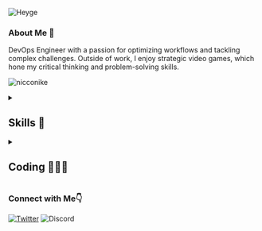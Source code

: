 ![Heyge](https://i.imgur.com/WhVGtgP.png)
### About Me 🔎

DevOps Engineer with a passion for optimizing workflows and tackling complex challenges. Outside of work, I enjoy strategic video games, which hone my critical thinking and problem-solving skills.

![nicconike](https://komarev.com/ghpvc/?username=nicconike&label=Profile%20views&color=0e75b6&style=flat)

<div class="container">
  <details><summary><h2>Skills 🎯</h2></summary>
    <details>
      <summary>Languages</summary>
      <p>
        <img
          src="https://img.shields.io/badge/go-%2300ADD8.svg?style=for-the-badge&logo=go&logoColor=white"
          alt="Go"
        />
        <img
          src="https://img.shields.io/badge/java-%23ED8B00.svg?style=for-the-badge&logo=openjdk&logoColor=white"
          alt="Java"
        />
        <img
          src="https://img.shields.io/badge/python-3670A0?style=for-the-badge&logo=python&logoColor=ffdd54"
          alt="Python"
        />
      </p>
    </details>
    <details>
      <summary>Testing & Automation</summary>
      <p>
        <img
          src="https://img.shields.io/badge/Postman-FF6C37?style=for-the-badge&logo=postman&logoColor=white"
          alt="Postman"
        />
        <img
          src="https://img.shields.io/badge/junit-black?style=for-the-badge&logo=junit5&link=https%3A%2F%2Fjunit.org%2Fjunit5%2F"
          alt="JUnit"
        />
        <img
          src="https://img.shields.io/badge/jmeter-black?style=for-the-badge&logo=apachejmeter&link=https%3A%2F%2Fjmeter.apache.org%2F"
          alt="JMeter"
        />
      </p>
    </details>
    <details>
      <summary>Version Control</summary>
      <p>
        <img
          src="https://img.shields.io/badge/git-%23F05033.svg?style=for-the-badge&logo=git&logoColor=white"
          alt="Git"
        />
        <img
          src="https://img.shields.io/badge/github-%23121011.svg?style=for-the-badge&logo=github&logoColor=white"
          alt="GitHub"
        />
        <img
          src="https://img.shields.io/badge/gitlab-%23181717.svg?style=for-the-badge&logo=gitlab&logoColor=white"
          alt="GitLab"
        />
      </p>
    </details>
    <details>
      <summary>Containerization & Orchestration</summary>
      <p>
        <img
          src="https://img.shields.io/badge/docker-%230db7ed.svg?style=for-the-badge&logo=docker&logoColor=white"
          alt="Docker"
        />
        <img
          src="https://img.shields.io/badge/kubernetes-%23326ce5.svg?style=for-the-badge&logo=kubernetes&logoColor=white"
          alt="Kubernetes"
        />
        <img
          src="https://img.shields.io/badge/helm-black?style=for-the-badge&logo=helm&link=https%3A%2F%2Fjmeter.apache.org%2F"
          alt="Helm"
        />
        <img
          src="https://img.shields.io/badge/Amazon%20ECS-white?style=for-the-badge&logo=amazonecs&link=https%3A%2F%2Faws.amazon.com%2Fecs%2F"
          alt="Amazon ECS"
        />
        <img
          src="https://img.shields.io/badge/github%20actions-%232671E5.svg?style=for-the-badge&logo=githubactions&logoColor=white"
          alt="GitHub Actions"
        />
        <img
          src="https://img.shields.io/badge/gitlab%20ci-%23181717.svg?style=for-the-badge&logo=gitlab&logoColor=white"
          alt="GitLab CI"
        />
      </p>
    </details>
    <details>
      <summary>Cloud Services</summary>
      <p>
        <img
          src="https://img.shields.io/badge/AWS-%23FF9900.svg?style=for-the-badge&logo=amazon-aws&logoColor=white"
          alt="AWS"
        />
      </p>
    </details>
    <details>
      <summary>Monitoring & Performance</summary>
      <p>
        <img
          src="https://img.shields.io/badge/datadog-%23632CA6.svg?style=for-the-badge&logo=datadog&logoColor=white"
          alt="Datadog"
        />
        <img
          src="https://img.shields.io/badge/AWS%20CloudWatch-white?style=for-the-badge&logo=amazoncloudwatch&link=https%3A%2F%2Faws.amazon.com%2Fcloudwatch%2F"
          alt="AWS CloudWatch"
        />
      </p>
    </details>
    <details>
      <summary>Infrastructure & Operations</summary>
      <p>
        <img
          src="https://img.shields.io/badge/terraform-%235835CC.svg?style=for-the-badge&logo=terraform&logoColor=white"
          alt="Terraform"
        />
        <img
          src="https://img.shields.io/badge/ansible-%231A1918.svg?style=for-the-badge&logo=ansible&logoColor=white"
          alt="Ansible"
        />
      </p>
    </details>
    <details>
      <summary>Tools & Collaboration</summary>
      <p>
        <img
          src="https://img.shields.io/badge/jira-%230A0FFF.svg?style=for-the-badge&logo=jira&logoColor=white"
          alt="Jira"
        />
        <img
          src="https://img.shields.io/badge/Slack-4A154B?style=for-the-badge&logo=slack&logoColor=white"
          alt="Slack"
        />
        <img
          src="https://img.shields.io/badge/Google%20Meet-00897B?style=for-the-badge&logo=google-meet&logoColor=white"
          alt="Google Meet"
        />
        <img
          src="https://img.shields.io/badge/Box-blue?style=for-the-badge&logo=box&link=https%3A%2F%2Fwww.box.com%2Fen-in%2Fhome"
          alt="Box"
        />
        <img
          src="https://img.shields.io/badge/Visual%20Studio%20Code-0078d7.svg?style=for-the-badge&logo=visual-studio-code&logoColor=white"
          alt="Visual Studio Code"
        />
      </p>
    </details>
    <details>
      <summary>Database Management</summary>
      <p>
        <img
          src="https://img.shields.io/badge/mysql-4479A1.svg?style=for-the-badge&logo=mysql&logoColor=white"
          alt="MySQL"
        />
        <img
          src="https://img.shields.io/badge/Amazon%20DynamoDB-4053D6?style=for-the-badge&logo=Amazon%20DynamoDB&logoColor=white"
          alt="Amazon DynamoDB"
        />
      </p>
    </details>
  </details>
</div>

<details><summary><h2>Coding 👨🏻‍💻</h2></summary>

<!--START_SECTION:waka-->
#### Code Time Calculation Started from 19th March 2024
![Code Time](http://img.shields.io/badge/Code%20Time-98%20hrs%2045%20mins-blue)

**I'm a Night 🦉** 

```text
🌞 Morning                0 commits           ░░░░░░░░░░░░░░░░░░░░░░░░░   00.00 % 
🌆 Daytime                12 commits          ██░░░░░░░░░░░░░░░░░░░░░░░   08.89 % 
🌃 Evening                47 commits          █████████░░░░░░░░░░░░░░░░   34.81 % 
🌙 Night                  76 commits          ██████████████░░░░░░░░░░░   56.30 % 
```
📅 **I'm Most Productive on Sunday** 

```text
Monday                   15 commits          ███░░░░░░░░░░░░░░░░░░░░░░   11.11 % 
Tuesday                  18 commits          ███░░░░░░░░░░░░░░░░░░░░░░   13.33 % 
Wednesday                18 commits          ███░░░░░░░░░░░░░░░░░░░░░░   13.33 % 
Thursday                 26 commits          █████░░░░░░░░░░░░░░░░░░░░   19.26 % 
Friday                   13 commits          ██░░░░░░░░░░░░░░░░░░░░░░░   09.63 % 
Saturday                 3 commits           █░░░░░░░░░░░░░░░░░░░░░░░░   02.22 % 
Sunday                   42 commits          ████████░░░░░░░░░░░░░░░░░   31.11 % 
```


📊 **This Week I Spent My Time On** 

```text
🕑︎ Time Zone: Asia/Kolkata

💬 Programming Languages: 
Python                   7 hrs 12 mins       ███████████░░░░░░░░░░░░░░   45.06 % 
Other                    5 hrs 11 mins       ████████░░░░░░░░░░░░░░░░░   32.43 % 
Go                       1 hr 33 mins        ██░░░░░░░░░░░░░░░░░░░░░░░   09.75 % 
HTML                     52 mins             █░░░░░░░░░░░░░░░░░░░░░░░░   05.43 % 
JSON                     33 mins             █░░░░░░░░░░░░░░░░░░░░░░░░   03.46 % 
```


 Last Updated on 21/04/2024 21:55:49 UTC
<!--END_SECTION:waka-->

### GitHub Streak 🔥
[![GitHub Streak](https://streak-stats.demolab.com/?user=Nicconike)](https://git.io/streak-stats)

</details>

### Connect with Me👇

[![Twitter](https://img.shields.io/badge/-Twitter-1DA1F2?style=for-the-badge&logo=Twitter&logoColor=white)](https://twitter.com/nicco_nike)
![Discord](https://img.shields.io/badge/Discord-black?style=for-the-badge&logo=discord&label=join&link=https%3A%2F%2Fdiscord.gg%2FUbetHfu)
